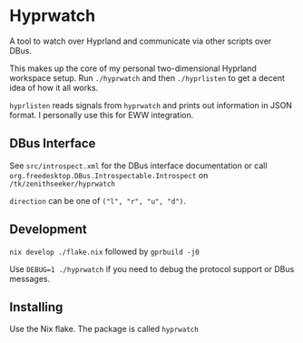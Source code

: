 Hyprwatch
=========
A tool to watch over Hyprland and communicate via other scripts over DBus.

This makes up the core of my personal two-dimensional Hyprland workspace setup.
Run `./hyprwatch` and then `./hyprlisten` to get a decent idea of how it all works.

`hyprlisten` reads signals from `hyprwatch` and prints out information in JSON format.
I personally use this for EWW integration.

DBus Interface
--------------

See `src/introspect.xml` for the DBus interface documentation or
call `org.freedesktop.DBus.Introspectable.Introspect` on `/tk/zenithseeker/hyprwatch`

`direction` can be one of `("l", "r", "u", "d")`.

Development
-----------
`nix develop ./flake.nix` followed by `gprbuild -j0`

Use `DEBUG=1 ./hyprwatch` if you need to debug the protocol support or DBus messages.

Installing
----------
Use the Nix flake. The package is called `hyprwatch`
   



